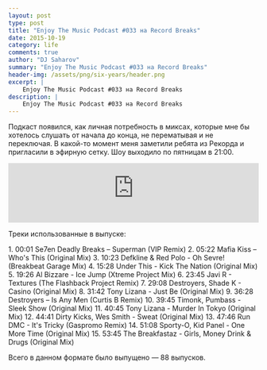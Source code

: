 ```yaml
---
layout: post
type: post
title: "Enjoy The Music Podcast #033 на Record Breaks"
date: 2015-10-19
category: life
comments: true
author: "DJ Saharov"
summary: "Enjoy The Music Podcast #033 на Record Breaks"
header-img: /assets/png/six-years/header.png
excerpt: |
    Enjoy The Music Podcast #033 на Record Breaks
description: |
    Enjoy The Music Podcast #033 на Record Breaks
---
```


<p>
<span class="firstcharacter">П</span>одкаст появился, как личная потребность в миксах, которые мне бы хотелось слушать от начала до конца, не перематывая и не переключая. В какой-то момент меня заметили ребята из Рекорда и пригласили в эфирную сетку. Шоу выходило по пятницам в 21:00.
</p>

<iframe width="100%" height="120" src="https://player-widget.mixcloud.com/widget/iframe/?hide_cover=1&feed=%2Fdjsaharovofficial%2Fenjoy-the-music-podcast-033%2F" frameborder="0" allow="encrypted-media; fullscreen; autoplay; idle-detection; speaker-selection; web-share;" ></iframe>

<p>Треки использованные в выпуске:</p>
1. 00:01 Se7en Deadly Breaks – Superman (VIP Remix)
2. 05:22 Mafia Kiss – Who's This (Original Mix)
3. 10:23 Defkline & Red Polo - Oh Sevre! (Breakbeat Garage Mix)
4. 15:28 Under This - Kick The Nation (Original Mix)
5. 19:26 Al Bizzare - Ice Jump (Xtreme Project Mix)
6. 23:45 Javi R - Textures (The Flashback Project Remix)
7. 29:08 Destroyers, Shade K - Casino (Original Mix)
8. 31:42 Tony Lizana - Just Be (Original Mix)
9. 36:28 Destroyers – Is Any Men (Curtis B Remix)
10. 39:45 Timonk, Pumbass - Sleek Show (Original Mix)
11. 40:45 Tony Lizana - Murder In Tokyo (Original Mix)
12. 44:41 Dirty Kicks, Wes Smith - Sweat (Original Mix)
13. 47:46 Run DMC - It's Tricky (Gaspromo Remix)
14. 51:08 Sporty-O, Kid Panel - One More Time (Original Mix)
15. 53:45 The Breakfastaz - Girls, Money Drink & Drugs (Original Mix)

<p>Всего в данном формате было выпущено &mdash; 88 выпусков.</p>